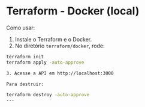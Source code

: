 # Terraform - Docker (local)

Como usar:


1. Instale o Terraform e o Docker.
2. No diretório `terraform/docker`, rode:


```bash
terraform init
terraform apply -auto-approve

3. Acesse a API em http://localhost:3000

Para destruir: 

terraform destroy -auto-approve
---
